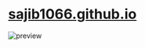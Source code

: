 # [sajib1066.github.io](https://sajib1066.github.io/ "sajib1066.github.io")

![preview](https://user-images.githubusercontent.com/39632170/82009460-2f86a900-9691-11ea-9d27-b1588fd5b90c.png)
